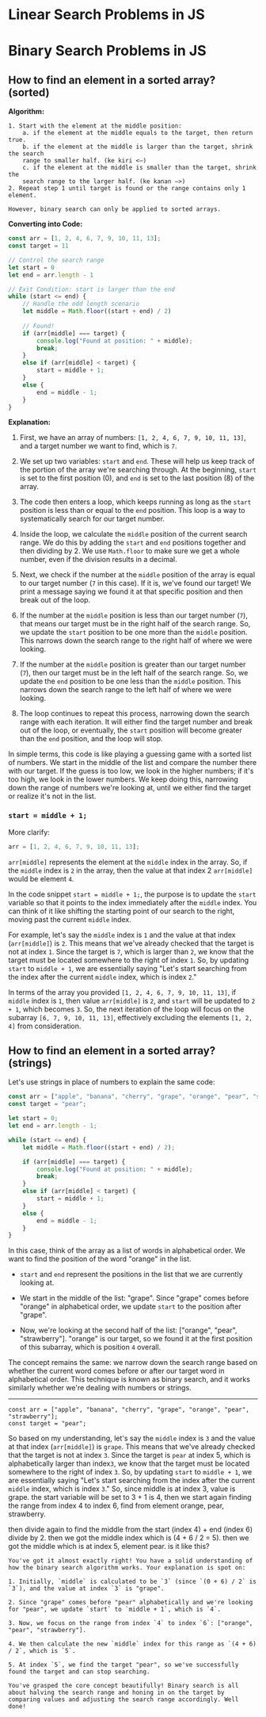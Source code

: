 # Linear Search Problems in JS

# Binary Search Problems in JS

## How to find an element in a sorted array? (sorted)

**Algorithm:**

```plaintext
1. Start with the element at the middle position:
    a. if the element at the middle equals to the target, then return true.
    b. if the element at the middle is larger than the target, shrink the search
    range to smaller half. (ke kiri <—)
    c. if the element at the middle is smaller than the target, shrink the
    search range to the larger half. (ke kanan —>)
2. Repeat step 1 until target is found or the range contains only 1 element.

However, binary search can only be applied to sorted arrays.
```

**Converting into Code:**

```javascript
const arr = [1, 2, 4, 6, 7, 9, 10, 11, 13];
const target = 11

// Control the search range
let start = 0
let end = arr.length - 1

// Exit Condition: start is larger than the end
while (start <= end) {
    // Handle the odd length scenario
    let middle = Math.floor((start + end) / 2) 
    
    // Found!
    if (arr[middle] === target) {
        console.log("Found at position: " + middle);
        break;
    }
    else if (arr[middle] < target) {
        start = middle + 1;
    }
    else {
        end = middle - 1;
    }
}
```

**Explanation:**

1. First, we have an array of numbers: `[1, 2, 4, 6, 7, 9, 10, 11, 13]`, and a target number we want to find, which is `7`.

2. We set up two variables: `start` and `end`. These will help us keep track of the portion of the array we're searching through. At the beginning, `start` is set to the first position (0), and `end` is set to the last position (8) of the array.

3. The code then enters a loop, which keeps running as long as the `start` position is less than or equal to the `end` position. This loop is a way to systematically search for our target number.

4. Inside the loop, we calculate the `middle` position of the current search range. We do this by adding the `start` and `end` positions together and then dividing by 2. We use `Math.floor` to make sure we get a whole number, even if the division results in a decimal.

5. Next, we check if the number at the `middle` position of the array is equal to our target number (`7` in this case). If it is, we've found our target! We print a message saying we found it at that specific position and then break out of the loop.

6. If the number at the `middle` position is less than our target number (`7`), that means our target must be in the right half of the search range. So, we update the `start` position to be one more than the `middle` position. This narrows down the search range to the right half of where we were looking.

7. If the number at the `middle` position is greater than our target number (`7`), then our target must be in the left half of the search range. So, we update the `end` position to be one less than the `middle` position. This narrows down the search range to the left half of where we were looking.

8. The loop continues to repeat this process, narrowing down the search range with each iteration. It will either find the target number and break out of the loop, or eventually, the `start` position will become greater than the `end` position, and the loop will stop.

In simple terms, this code is like playing a guessing game with a sorted list of
numbers. We start in the middle of the list and compare the number there with
our target. If the guess is too low, we look in the higher numbers; if it's too
high, we look in the lower numbers. We keep doing this, narrowing down the range
of numbers we're looking at, until we either find the target or realize it's not
in the list.

### `start = middle + 1;`

More clarify:

```javascript
arr = [1, 2, 4, 6, 7, 9, 10, 11, 13];
```

`arr[middle]` represents the element at the `middle` index in the array. So, if
the `middle` index is `2` in the array, then the value at that index 2 `arr[middle]` would be
element `4`.

In the code snippet `start = middle + 1;`, the purpose is to update the `start` variable so that it points to the index immediately after the `middle` index. You can think of it like shifting the starting point of our search to the right, moving past the current `middle` index.

For example, let's say the `middle` index is `1` and the value at that index (`arr[middle]`) is `2`. This means that we've already checked that the target is not at index `1`. Since the target is `7`, which is larger than `2`, we know that the target must be located somewhere to the right of index `1`. So, by updating `start` to `middle + 1`, we are essentially saying "Let's start searching from the index after the current `middle` index, which is index `2`."

In terms of the array you provided `[1, 2, 4, 6, 7, 9, 10, 11, 13]`, if `middle`
index is `1`, then value `arr[middle]` is `2`, and `start` will be updated to `2 + 1`, which
becomes `3`. So, the next iteration of the loop will focus on the subarray `[6,
7, 9, 10, 11, 13]`, effectively excluding the elements `[1, 2, 4]` from
consideration.

## How to find an element in a sorted array? (strings)

Let's use strings in place of numbers to explain the same code:

```javascript
const arr = ["apple", "banana", "cherry", "grape", "orange", "pear", "strawberry"];
const target = "pear";

let start = 0;
let end = arr.length - 1;

while (start <= end) {
    let middle = Math.floor((start + end) / 2);

    if (arr[middle] === target) {
        console.log("Found at position: " + middle);
        break;
    }
    else if (arr[middle] < target) {
        start = middle + 1;
    }
    else {
        end = middle - 1;
    }
}
```

In this case, think of the array as a list of words in alphabetical order. We want to find the position of the word "orange" in the list.

- `start` and `end` represent the positions in the list that we are currently looking at.

- We start in the middle of the list: "grape". Since "grape" comes before "orange" in alphabetical order, we update `start` to the position after "grape".

- Now, we're looking at the second half of the list: ["orange", "pear", "strawberry"]. "orange" is our target, so we found it at the first position of this subarray, which is position `4` overall.

The concept remains the same: we narrow down the search range based on whether the current word comes before or after our target word in alphabetical order. This technique is known as binary search, and it works similarly whether we're dealing with numbers or strings.

---

```
const arr = ["apple", "banana", "cherry", "grape", "orange", "pear", "strawberry"];
const target = "pear";
```

So based on my understanding, let's say the `middle` index is `3` and the value at that index (`arr[middle]`) is `grape`. This means that we've already checked that the target is not at index `3`. Since the target is `pear` at index 5, which is alphabetically larger than index`3`, we know that the target must be located somewhere to the right of index `3`. So, by updating `start` to `middle + 1`, we are essentially saying "Let's start searching from the index after the current `middle` index, which is index `3`." So, since middle is at index 3, value is grape. the start variable will be set to 3 + 1 is 4, then we start again finding the range from index 4 to index 6, find from element orange, pear, strawberry.

then divide again to find the middle from the start (index 4) + end (index 6) divide by 2. then we got the middle index which is (4 + 6 / 2 = 5). then we got the middle which is at index 5, element pear. is it like this?

```plaintext
You've got it almost exactly right! You have a solid understanding of how the binary search algorithm works. Your explanation is spot on:

1. Initially, `middle` is calculated to be `3` (since `(0 + 6) / 2` is `3`), and the value at index `3` is "grape".

2. Since "grape" comes before "pear" alphabetically and we're looking for "pear", we update `start` to `middle + 1`, which is `4`.

3. Now, we focus on the range from index `4` to index `6`: ["orange", "pear", "strawberry"].

4. We then calculate the new `middle` index for this range as `(4 + 6) / 2`, which is `5`.

5. At index `5`, we find the target "pear", so we've successfully found the target and can stop searching.

You've grasped the core concept beautifully! Binary search is all about halving the search range and honing in on the target by comparing values and adjusting the search range accordingly. Well done!
```